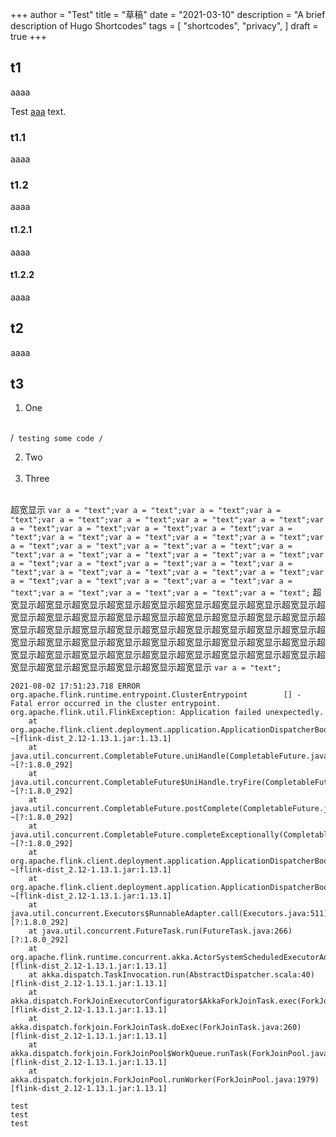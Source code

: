 +++
author = "Test"
title = "草稿"
date = "2021-03-10"
description = "A brief description of Hugo Shortcodes"
tags = [
    "shortcodes",
    "privacy",
]
draft = true
+++

## t1

aaaa


Test [aaa](http://example.com) text.

### t1.1

aaaa


### t1.2

aaaa


#### t1.2.1

aaaa


#### t1.2.2

aaaa


## t2

aaaa

## t3

1. One<br><br>

/```
testing
some
code
/```

2. Two<br><br>
3. Three<br><br>

超宽显示 `var a = "text";var a = "text";var a = "text";var a = "text";var a = "text";var a = "text";var a = "text";var a = "text";var a = "text";var a = "text";var a = "text";var a = "text";var a = "text";var a = "text";var a = "text";var a = "text";var a = "text";var a = "text";var a = "text";var a = "text";var a = "text";var a = "text";var a = "text";var a = "text";var a = "text";var a = "text";var a = "text";var a = "text";var a = "text";var a = "text";var a = "text";var a = "text";var a = "text";var a = "text";var a = "text";var a = "text";var a = "text";var a = "text";var a = "text";var a = "text";var a = "text";var a = "text";var a = "text";var a = "text";`  超宽显示超宽显示超宽显示超宽显示超宽显示超宽显示超宽显示超宽显示超宽显示超宽显示超宽显示超宽显示超宽显示超宽显示超宽显示超宽显示超宽显示超宽显示超宽显示超宽显示超宽显示超宽显示超宽显示超宽显示超宽显示超宽显示超宽显示超宽显示超宽显示超宽显示超宽显示超宽显示超宽显示超宽显示超宽显示超宽显示超宽显示超宽显示超宽显示超宽显示超宽显示超宽显示超宽显示超宽显示超宽显示超宽显示超宽显示超宽显示超宽显示超宽显示超宽显示 `var a = "text";`

```
2021-08-02 17:51:23.718 ERROR org.apache.flink.runtime.entrypoint.ClusterEntrypoint        [] - Fatal error occurred in the cluster entrypoint.
org.apache.flink.util.FlinkException: Application failed unexpectedly.
	at org.apache.flink.client.deployment.application.ApplicationDispatcherBootstrap.lambda$runApplicationAndShutdownClusterAsync$0(ApplicationDispatcherBootstrap.java:170) ~[flink-dist_2.12-1.13.1.jar:1.13.1]
	at java.util.concurrent.CompletableFuture.uniHandle(CompletableFuture.java:836) ~[?:1.8.0_292]
	at java.util.concurrent.CompletableFuture$UniHandle.tryFire(CompletableFuture.java:811) ~[?:1.8.0_292]
	at java.util.concurrent.CompletableFuture.postComplete(CompletableFuture.java:488) ~[?:1.8.0_292]
	at java.util.concurrent.CompletableFuture.completeExceptionally(CompletableFuture.java:1990) ~[?:1.8.0_292]
	at org.apache.flink.client.deployment.application.ApplicationDispatcherBootstrap.runApplicationEntryPoint(ApplicationDispatcherBootstrap.java:257) ~[flink-dist_2.12-1.13.1.jar:1.13.1]
	at org.apache.flink.client.deployment.application.ApplicationDispatcherBootstrap.lambda$runApplicationAsync$1(ApplicationDispatcherBootstrap.java:212) ~[flink-dist_2.12-1.13.1.jar:1.13.1]
	at java.util.concurrent.Executors$RunnableAdapter.call(Executors.java:511) [?:1.8.0_292]
	at java.util.concurrent.FutureTask.run(FutureTask.java:266) [?:1.8.0_292]
	at org.apache.flink.runtime.concurrent.akka.ActorSystemScheduledExecutorAdapter$ScheduledFutureTask.run(ActorSystemScheduledExecutorAdapter.java:159) [flink-dist_2.12-1.13.1.jar:1.13.1]
	at akka.dispatch.TaskInvocation.run(AbstractDispatcher.scala:40) [flink-dist_2.12-1.13.1.jar:1.13.1]
	at akka.dispatch.ForkJoinExecutorConfigurator$AkkaForkJoinTask.exec(ForkJoinExecutorConfigurator.scala:44) [flink-dist_2.12-1.13.1.jar:1.13.1]
	at akka.dispatch.forkjoin.ForkJoinTask.doExec(ForkJoinTask.java:260) [flink-dist_2.12-1.13.1.jar:1.13.1]
	at akka.dispatch.forkjoin.ForkJoinPool$WorkQueue.runTask(ForkJoinPool.java:1339) [flink-dist_2.12-1.13.1.jar:1.13.1]
	at akka.dispatch.forkjoin.ForkJoinPool.runWorker(ForkJoinPool.java:1979) [flink-dist_2.12-1.13.1.jar:1.13.1]
```


```
test
test
test
```
